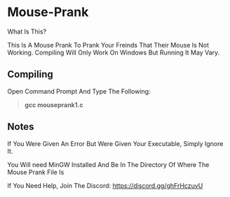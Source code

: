 # Mouse-Prank

What Is This?

This Is A Mouse Prank To Prank Your Freinds That Their Mouse Is Not Working. Compiling Will Only Work On Windows But Running It May Vary.

## Compiling

Open Command Prompt And Type The Following:

> **gcc mouseprank1.c**

## Notes

If You Were Given An Error But Were Given Your Executable, Simply Ignore It.

You Will need MinGW Installed And Be In The Directory Of Where The Mouse Prank File Is

If You Need Help, Join The Discord: https://discord.gg/ghFrHczuvU
